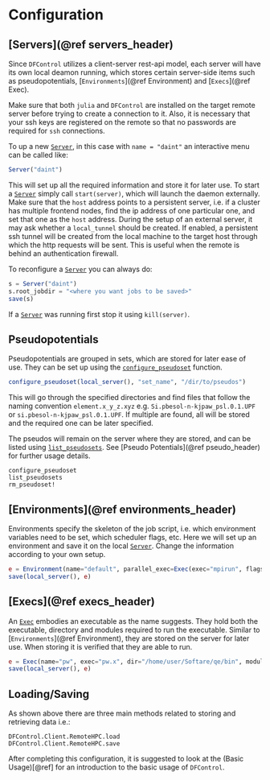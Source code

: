 # Configuration

## [Servers](@ref servers_header)
Since `DFControl` utilizes a client-server rest-api model, each server will have its own local deamon running, which stores
certain server-side items such as pseudopotentials, [`Environments`](@ref Environment) and [`Execs`](@ref Exec).

Make sure that both `julia` and `DFControl` are installed on the target remote server before trying to create a connection to it.
Also, it is necessary that your ssh keys are registered on the remote so that no passwords are required for `ssh` connections.

To up a new [`Server`](@ref), in this case with `name = "daint"` an interactive menu can be called like:
```julia
Server("daint")
```

This will set up all the required information and store it for later use. To start a [`Server`](@ref) simply call `start(server)`, which
will launch the daemon externally.
Make sure that the `host` address points to a persistent server, i.e. if a cluster has multiple frontend nodes, find the ip address of one particular one,
and set that one as the `host` address.
During the setup of an external server, it may ask whether a `local_tunnel` should be created. If enabled, a persistent ssh tunnel will be
created from the local machine to the target host through which the http requests will be sent. This is useful when the remote is behind an
authentication firewall.

To reconfigure a [`Server`](@ref) you can always do:
```julia
s = Server("daint")
s.root_jobdir = "<where you want jobs to be saved>"
save(s)
```
If a [`Server`](@ref) was running first stop it using `kill(server)`.

## Pseudopotentials
Pseudopotentials are grouped in sets, which are stored for later ease of use.
They can be set up using the [`configure_pseudoset`](@ref) function.
```julia
configure_pseudoset(local_server(), "set_name", "/dir/to/pseudos")
```

This will go through the specified directories and find files that follow the naming convention
`element.x_y_z.xyz` e.g. `Si.pbesol-n-kjpaw_psl.0.1.UPF` or `si.pbesol-n-kjpaw_psl.0.1.UPF`. 
If multiple are found, all will be stored and the required one can be later specified.

The pseudos will remain on the server where they are stored, and can be listed using [`list_pseudosets`](@ref).
See [Pseudo Potentials](@ref pseudo_header) for further usage details.

```@docs
configure_pseudoset
list_pseudosets
rm_pseudoset!
```

## [Environments](@ref environments_header)
Environments specify the skeleton of the job script, i.e. which environment variables need to be set, which scheduler flags, etc.
Here we will set up an environment and save it on the local [`Server`](@ref). Change the information according to your own setup.
```julia
e = Environment(name="default", parallel_exec=Exec(exec="mpirun", flags=Dict("-np"=> 4), directives=Dict("N" => 1, "partition" => "parallel"), exports=Dict("OMP_NUM_THREADS"=>1)))
save(local_server(), e)
```

## [Execs](@ref execs_header)
An [`Exec`](@ref) embodies an executable as the name suggests.
They hold both the executable, directory and modules required to run the executable.
Similar to [`Environments`](@ref Environment), they are stored on the server for later use. When storing it is verified that they are able to run.

```julia
e = Exec(name="pw", exec="pw.x", dir="/home/user/Softare/qe/bin", modules = ["intel", "intel-mpi", "intel-mkl"])
save(local_server(), e)
```


## Loading/Saving
As shown above there are three main methods related to storing and retrieving data i.e.:
```@docs
DFControl.Client.RemoteHPC.load
DFControl.Client.RemoteHPC.save
```

After completing this configuration, it is suggested to look at the (Basic Usage)[@ref] for an introduction to the basic usage of `DFControl`.
